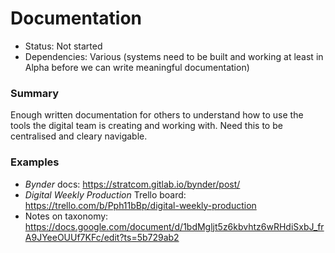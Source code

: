 # Documentation

- Status: Not started
- Dependencies: Various (systems need to be built and working at least in Alpha before we can write meaningful documentation)

### Summary

Enough written documentation for others to understand how to use the tools the digital team is creating and working with. Need this to be centralised and cleary navigable.

### Examples

- *Bynder* docs: https://stratcom.gitlab.io/bynder/post/
- *Digital Weekly Production* Trello board: https://trello.com/b/Pph11bBp/digital-weekly-production
- Notes on taxonomy: https://docs.google.com/document/d/1bdMgljt5z6kbvhtz6wRHdiSxbJ_frA9JYeeOUUf7KFc/edit?ts=5b729ab2
